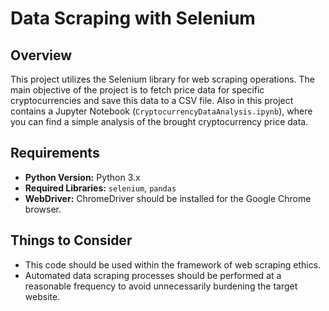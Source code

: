 # Data Scraping with Selenium

## Overview

This project utilizes the Selenium library for web scraping operations. The main objective of the project is to fetch price data for specific cryptocurrencies and save this data to a CSV file. Also in this project contains a Jupyter Notebook (`CryptocurrencyDataAnalysis.ipynb`), where you can find a simple analysis of the brought cryptocurrency price data.

## Requirements

- **Python Version:** Python 3.x
- **Required Libraries:** `selenium`, `pandas`
- **WebDriver:** ChromeDriver should be installed for the Google Chrome browser.

## Things to Consider

- This code should be used within the framework of web scraping ethics.
- Automated data scraping processes should be performed at a reasonable frequency to avoid unnecessarily burdening the target website.
